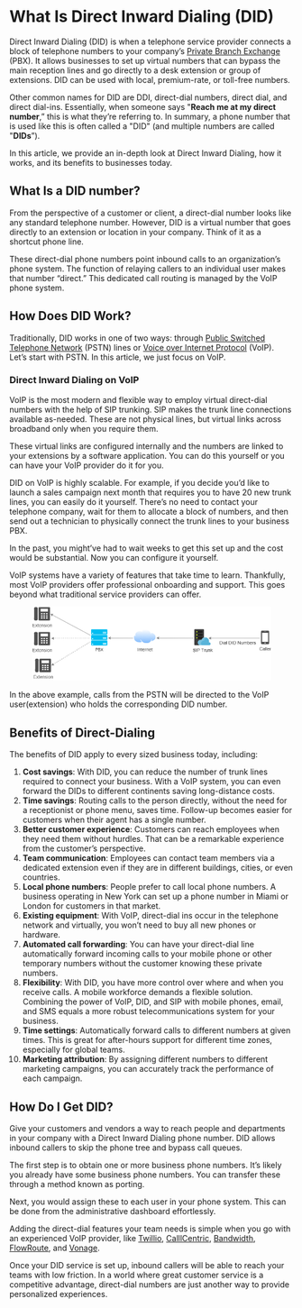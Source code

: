 # What Is Direct Inward Dialing (DID)

Direct Inward Dialing (DID) is when a telephone service provider connects a block of telephone numbers to your company’s [Private Branch Exchange](https://www.portsip.com/portsip-pbx) (PBX). It allows businesses to set up virtual numbers that can bypass the main reception lines and go directly to a desk extension or group of extensions. DID can be used with local, premium-rate, or toll-free numbers.

Other common names for DID are DDI, direct-dial numbers, direct dial, and direct dial-ins. Essentially, when someone says "**Reach me at my direct number**,” this is what they’re referring to. In summary, a phone number that is used like this is often called a "DID" (and multiple numbers are called "**DIDs**”).&#x20;

In this article, we provide an in-depth look at Direct Inward Dialing, how it works, and its benefits to businesses today.

## What Is a DID number?

&#x20;From the perspective of a customer or client, a direct-dial number looks like any standard telephone number. However, DID is a virtual number that goes directly to an extension or location in your company. Think of it as a shortcut phone line.&#x20;

These direct-dial phone numbers point inbound calls to an organization’s phone system. The function of relaying callers to an individual user makes that number “direct.” This dedicated call routing is managed by the VoIP phone system.

## How Does DID Work?&#x20;

Traditionally, DID works in one of two ways: through [Public Switched Telephone Network](https://en.wikipedia.org/wiki/Public\_switched\_telephone\_network) (PSTN) lines or [Voice over Internet Protocol](https://en.wikipedia.org/wiki/Voice\_over\_IP) (VoIP). Let’s start with PSTN. In this article, we just focus on VoIP.

### Direct Inward Dialing on VoIP

VoIP is the most modern and flexible way to employ virtual direct-dial numbers with the help of SIP trunking. SIP makes the trunk line connections available as-needed. These are not physical lines, but virtual links across broadband only when you require them.&#x20;

These virtual links are configured internally and the numbers are linked to your extensions by a software application. You can do this yourself or you can have your VoIP provider do it for you.&#x20;

DID on VoIP is highly scalable. For example, if you decide you’d like to launch a sales campaign next month that requires you to have 20 new trunk lines, you can easily do it yourself. There’s no need to contact your telephone company, wait for them to allocate a block of numbers, and then send out a technician to physically connect the trunk lines to your business PBX.&#x20;

In the past, you might’ve had to wait weeks to get this set up and the cost would be substantial. Now you can configure it yourself.

VoIP systems have a variety of features that take time to learn. Thankfully, most VoIP providers offer professional onboarding and support. This goes beyond what traditional service providers can offer.

<figure><img src="../.gitbook/assets/pbx_did_diagram.png" alt=""><figcaption></figcaption></figure>

In the above example, calls from the PSTN will be directed to the VoIP user(extension) who holds the corresponding DID number.

## Benefits of Direct-Dialing&#x20;

The benefits of DID apply to every sized business today, including:

1. **Cost savings**: With DID, you can reduce the number of trunk lines required to connect your business. With a VoIP system, you can even forward the DIDs to different continents saving long-distance costs.&#x20;
2. **Time savings**: Routing calls to the person directly, without the need for a receptionist or phone menu, saves time. Follow-up becomes easier for customers when their agent has a single number.&#x20;
3. **Better customer experience**: Customers can reach employees when they need them without hurdles. That can be a remarkable experience from the customer’s perspective.&#x20;
4. **Team communication**: Employees can contact team members via a dedicated extension even if they are in different buildings, cities, or even countries.&#x20;
5. **Local phone numbers**: People prefer to call local phone numbers. A business operating in New York can set up a phone number in Miami or London for customers in that market.&#x20;
6. **Existing equipment**: With VoIP, direct-dial ins occur in the telephone network and virtually, you won’t need to buy all new phones or hardware.&#x20;
7. **Automated call forwarding**: You can have your direct-dial line automatically forward incoming calls to your mobile phone or other temporary numbers without the customer knowing these private numbers.&#x20;
8. **Flexibility**: With DID, you have more control over where and when you receive calls. A mobile workforce demands a flexible solution. Combining the power of VoIP, DID, and SIP with mobile phones, email, and SMS equals a more robust telecommunications system for your business.&#x20;
9. **Time settings**: Automatically forward calls to different numbers at given times. This is great for after-hours support for different time zones, especially for global teams.&#x20;
10. **Marketing attribution**: By assigning different numbers to different marketing campaigns, you can accurately track the performance of each campaign.

## How Do I Get DID?&#x20;

Give your customers and vendors a way to reach people and departments in your company with a Direct Inward Dialing phone number. DID allows inbound callers to skip the phone tree and bypass call queues.&#x20;

The first step is to obtain one or more business phone numbers. It’s likely you already have some business phone numbers. You can transfer these through a method known as porting.

Next, you would assign these to each user in your phone system. This can be done from the administrative dashboard effortlessly.&#x20;

Adding the direct-dial features your team needs is simple when you go with an experienced VoIP provider, like [Twillio](https://www.twilio.com), [CalllCentric](https://www.callcentric.com/), [Bandwidth](https://www.bandwidth.com/), [FlowRoute](https://flowroute.com/), and [Vonage](https://www.vonage.com/).&#x20;

Once your DID service is set up, inbound callers will be able to reach your teams with low friction. In a world where great customer service is a competitive advantage, direct-dial numbers are just another way to provide personalized experiences.
